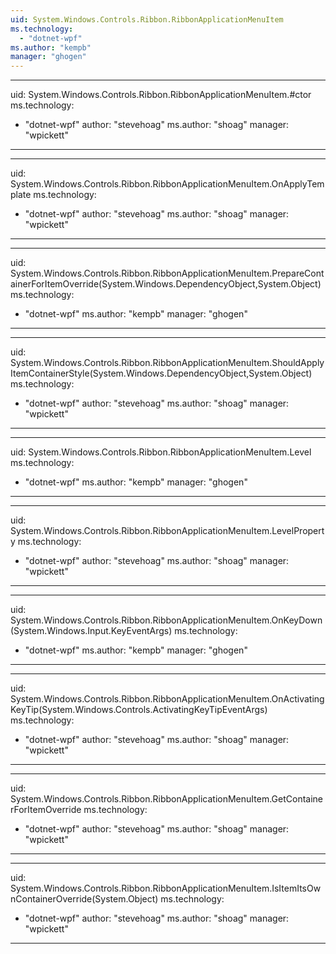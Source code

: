 ```yaml
---
uid: System.Windows.Controls.Ribbon.RibbonApplicationMenuItem
ms.technology: 
  - "dotnet-wpf"
ms.author: "kempb"
manager: "ghogen"
---
```


---
uid: System.Windows.Controls.Ribbon.RibbonApplicationMenuItem.#ctor
ms.technology: 
  - "dotnet-wpf"
author: "stevehoag"
ms.author: "shoag"
manager: "wpickett"
---

---
uid: System.Windows.Controls.Ribbon.RibbonApplicationMenuItem.OnApplyTemplate
ms.technology: 
  - "dotnet-wpf"
author: "stevehoag"
ms.author: "shoag"
manager: "wpickett"
---

---
uid: System.Windows.Controls.Ribbon.RibbonApplicationMenuItem.PrepareContainerForItemOverride(System.Windows.DependencyObject,System.Object)
ms.technology: 
  - "dotnet-wpf"
ms.author: "kempb"
manager: "ghogen"
---

---
uid: System.Windows.Controls.Ribbon.RibbonApplicationMenuItem.ShouldApplyItemContainerStyle(System.Windows.DependencyObject,System.Object)
ms.technology: 
  - "dotnet-wpf"
author: "stevehoag"
ms.author: "shoag"
manager: "wpickett"
---

---
uid: System.Windows.Controls.Ribbon.RibbonApplicationMenuItem.Level
ms.technology: 
  - "dotnet-wpf"
ms.author: "kempb"
manager: "ghogen"
---

---
uid: System.Windows.Controls.Ribbon.RibbonApplicationMenuItem.LevelProperty
ms.technology: 
  - "dotnet-wpf"
author: "stevehoag"
ms.author: "shoag"
manager: "wpickett"
---

---
uid: System.Windows.Controls.Ribbon.RibbonApplicationMenuItem.OnKeyDown(System.Windows.Input.KeyEventArgs)
ms.technology: 
  - "dotnet-wpf"
ms.author: "kempb"
manager: "ghogen"
---

---
uid: System.Windows.Controls.Ribbon.RibbonApplicationMenuItem.OnActivatingKeyTip(System.Windows.Controls.ActivatingKeyTipEventArgs)
ms.technology: 
  - "dotnet-wpf"
author: "stevehoag"
ms.author: "shoag"
manager: "wpickett"
---

---
uid: System.Windows.Controls.Ribbon.RibbonApplicationMenuItem.GetContainerForItemOverride
ms.technology: 
  - "dotnet-wpf"
author: "stevehoag"
ms.author: "shoag"
manager: "wpickett"
---

---
uid: System.Windows.Controls.Ribbon.RibbonApplicationMenuItem.IsItemItsOwnContainerOverride(System.Object)
ms.technology: 
  - "dotnet-wpf"
author: "stevehoag"
ms.author: "shoag"
manager: "wpickett"
---
